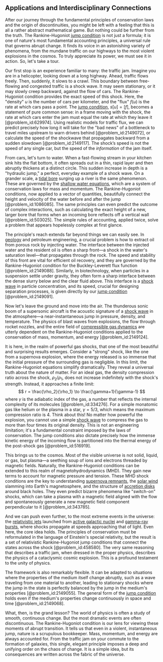 ## Applications and Interdisciplinary Connections

After our journey through the fundamental principles of conservation laws and the origin of discontinuities, you might be left with a feeling that this is all a rather abstract mathematical game. But nothing could be further from the truth. The Rankine-Hugoniot [jump condition](@article_id:175669) is not just a formula; it is one of nature's most fundamental accounting principles, a universal rule that governs abrupt change. It finds its voice in an astonishing variety of phenomena, from the mundane traffic on our highways to the most violent explosions in the cosmos. To truly appreciate its power, we must see it in action. So, let's take a tour.

Our first stop is an experience familiar to many: the traffic jam. Imagine you are in a helicopter, looking down at a long highway. Ahead, traffic flows freely. Then, suddenly, it slows to a crawl. This boundary between free-flowing and congested traffic is a shock wave. It may seem stationary, or it may slowly creep backward, against the flow of cars. The Rankine-Hugoniot condition provides the exact speed of this shock. Here, the "density" $u$ is the number of cars per kilometer, and the "flux" $f(u)$ is the rate at which cars pass a point. The [jump condition](@article_id:175669), $s[u] = [f]$, becomes a statement of pure common sense: in a frame moving with the shock, the rate at which cars enter the jam must equal the rate at which they leave it [@problem_id:629974]. Using realistic models for traffic flux, we can predict precisely how long it will take for the "bad news" of a bottleneck to travel miles upstream to warn drivers behind [@problem_id:2149072], or calculate the speed of the shockwave that propagates backward from a sudden slowdown [@problem_id:2149117]. The shock’s speed is not the speed of any single car, but the speed of the *information* of the jam itself.

From cars, let's turn to water. When a fast-flowing stream in your kitchen sink hits the flat bottom, it often spreads out in a thin, rapid layer and then abruptly thickens at a distinct circle. This sudden increase in depth is a "hydraulic jump," a perfect, everyday example of a shock wave. On a grander scale, a [tidal bore](@article_id:185749) surging up a river is the same phenomenon. These are governed by the [shallow water equations](@article_id:174797), which are a system of conservation laws for mass and momentum. The Rankine-Hugoniot conditions, now applied to a vector of quantities, beautifully connect the height and velocity of the water before and after the jump [@problem_id:1086085]. The same principles can even predict the outcome of complex interactions, such as calculating the exact height of a new, larger bore that forms when an incoming bore reflects off a vertical wall [@problem_id:503025]. The simple rules of accounting, applied twice, solve a problem that appears hopelessly complex at first glance.

The principle's reach extends far beyond things we can easily see. In [geology](@article_id:141716) and petroleum engineering, a crucial problem is how to extract oil from porous rock by injecting water. The interface between the injected water and the resident oil is often a sharp front—a shock in the water's saturation level—that propagates through the rock. The speed and stability of this front are vital for efficient oil recovery, and they are governed by the Rankine-Hugoniot condition for the Buckley-Leverett flux function [@problem_id:2149088]. Similarly, in biotechnology, when particles in a suspension settle under gravity, they often form a sharp interface between the dense slurry below and the clear fluid above. This interface is a [shock wave](@article_id:261095) in particle concentration, and its speed, crucial for designing separation processes, is given directly by our [jump condition](@article_id:175669) [@problem_id:2149091].

Now let's leave the ground and move into the air. The thunderous sonic boom of a supersonic aircraft is the acoustic signature of a [shock wave](@article_id:261095) in the atmosphere—a near-instantaneous jump in pressure, density, and temperature. The physics of blast waves from explosions, the flow through rocket nozzles, and the entire field of [compressible gas dynamics](@article_id:168867) are utterly dependent on the Rankine-Hugoniot conditions applied to the conservation of mass, momentum, and energy [@problem_id:2149124].

It is here, in the realm of powerful gas shocks, that one of the most beautiful and surprising results emerges. Consider a "strong" shock, like the one from a supernova explosion, where the energy released is so immense that the initial pressure of the surrounding gas is negligible. In this limit, the Rankine-Hugoniot equations simplify dramatically. They reveal a universal truth about the nature of matter. For an ideal gas, the density compression ratio across the shock, $\rho_2 / \rho_1$, does not increase indefinitely with the shock's strength. Instead, it approaches a finite limit:
$$ r = \frac{\rho_2}{\rho_1} \to \frac{\gamma+1}{\gamma-1} $$
where $\gamma$ is the adiabatic index of the gas, a number that reflects the internal complexity of its molecules [@problem_id:334276]. For a simple monatomic gas like helium or the plasma in a star, $\gamma = 5/3$, which means the maximum compression ratio is $4$. Think about this! No matter how powerful the explosion, you cannot use a simple [shock wave](@article_id:261095) to compress the gas to more than four times its original density. This is not an engineering limitation; it's a fundamental constraint imposed by the laws of conservation. The jump conditions also dictate precisely how the immense kinetic energy of the incoming flow is partitioned into the thermal energy of the post-shock gas [@problem_id:516919].

This brings us to the cosmos. Most of the visible universe is not solid, liquid, or gas, but plasma—a seething soup of ions and electrons threaded by magnetic fields. Naturally, the Rankine-Hugoniot conditions can be extended to this realm of magnetohydrodynamics (MHD). They gain new terms to account for magnetic pressure and tension. These MHD shock conditions are the key to understanding [supernova remnants](@article_id:267412), the [solar wind](@article_id:194084) slamming into Earth's magnetosphere, and the structure of [accretion disks](@article_id:159479) around black holes. They even predict bizarre phenomena like "switch-on" shocks, which can take a plasma with a magnetic field aligned with the flow and spontaneously generate a new magnetic field component perpendicular to it [@problem_id:343785].

And we can push even further, to the most extreme events in the universe: the [relativistic jets](@article_id:158969) launched from [active galactic nuclei](@article_id:157535) and [gamma-ray bursts](@article_id:159581), where shocks propagate at speeds approaching that of light. Even here, the core idea holds. The principles of conservation must be reformulated in the language of Einstein's special relativity, but the result is a set of relativistic Rankine-Hugoniot jump conditions that connect the states across the shock [@problem_id:458580]. The very same reasoning that describes a traffic jam, when dressed in the proper physics, describes the physics of a cataclysmic cosmic explosion. This is a profound testament to the unity of physics.

The framework is also remarkably flexible. It can be adapted to situations where the properties of the medium itself change abruptly, such as a wave traveling from one material to another, leading to stationary shocks where the jump in the state is perfectly balanced by the jump in the medium's properties [@problem_id:2149055]. The general form of the [jump condition](@article_id:175669) holds even if the medium's properties change continuously in space and time [@problem_id:2149068].

What, then, is the grand lesson? The world of physics is often a study of smooth, continuous change. But the most dramatic events are often discontinuous. The Rankine-Hugoniot condition is our lens for viewing these moments of abrupt transition. It tells us that even in a violent, instantaneous jump, nature is a scrupulous bookkeeper. Mass, momentum, and energy are always accounted for. From the traffic jam on your commute to the formation of galaxies, this single, elegant principle imposes a deep and unifying order on the chaos of change. It is a simple idea, but its consequences are written across the fabric of the universe.